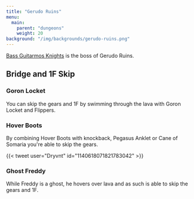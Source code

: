 ```yaml
---
title: "Gerudo Ruins"
menu:
  main:
    parent: "dungeons"
    weight: 20
background: "/img/backgrounds/gerudo-ruins.png"
---
```


[Bass Guitarmos Knights](/bosses/bass-guitarmos-knights) is the boss of Gerudo Ruins.

## Bridge and 1F Skip

### Goron Locket

You can skip the gears and 1F by swimming through the lava with Goron Locket and Flippers.

### Hover Boots

By combining Hover Boots with knockback, Pegasus Anklet or Cane of Somaria you're able to skip the gears.

{{< tweet user="Dryvnt" id="1140618071821783042" >}}

### Ghost Freddy

While Freddy is a ghost, he hovers over lava and as such is able to skip the gears and 1F.
